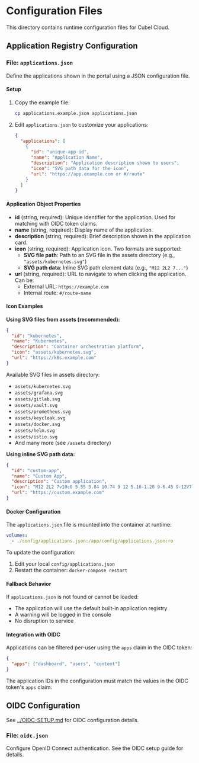 # Configuration Files

This directory contains runtime configuration files for Cubel Cloud.

## Application Registry Configuration

### File: `applications.json`

Define the applications shown in the portal using a JSON configuration file.

#### Setup

1. Copy the example file:

   ```bash
   cp applications.example.json applications.json
   ```

2. Edit `applications.json` to customize your applications:
   ```json
   {
     "applications": [
       {
         "id": "unique-app-id",
         "name": "Application Name",
         "description": "Application description shown to users",
         "icon": "SVG path data for the icon",
         "url": "https://app.example.com or #/route"
       }
     ]
   }
   ```

#### Application Object Properties

- **id** (string, required): Unique identifier for the application. Used for matching with OIDC token claims.
- **name** (string, required): Display name of the application.
- **description** (string, required): Brief description shown in the application card.
- **icon** (string, required): Application icon. Two formats are supported:
  - **SVG file path**: Path to an SVG file in the assets directory (e.g., `"assets/kubernetes.svg"`)
  - **SVG path data**: Inline SVG path element data (e.g., `"M12 2L2 7..."`)
- **url** (string, required): URL to navigate to when clicking the application. Can be:
  - External URL: `https://example.com`
  - Internal route: `#/route-name`

#### Icon Examples

**Using SVG files from assets (recommended):**

```json
{
  "id": "kubernetes",
  "name": "Kubernetes",
  "description": "Container orchestration platform",
  "icon": "assets/kubernetes.svg",
  "url": "https://k8s.example.com"
}
```

Available SVG files in assets directory:

- `assets/kubernetes.svg`
- `assets/grafana.svg`
- `assets/gitlab.svg`
- `assets/vault.svg`
- `assets/prometheus.svg`
- `assets/keycloak.svg`
- `assets/docker.svg`
- `assets/helm.svg`
- `assets/istio.svg`
- And many more (see `/assets` directory)

**Using inline SVG path data:**

```json
{
  "id": "custom-app",
  "name": "Custom App",
  "description": "Custom application",
  "icon": "M12 2L2 7v10c0 5.55 3.84 10.74 9 12 5.16-1.26 9-6.45 9-12V7l-10-5z",
  "url": "https://custom.example.com"
}
```

#### Docker Configuration

The `applications.json` file is mounted into the container at runtime:

```yaml
volumes:
  - ./config/applications.json:/app/config/applications.json:ro
```

To update the configuration:

1. Edit your local `config/applications.json`
2. Restart the container: `docker-compose restart`

#### Fallback Behavior

If `applications.json` is not found or cannot be loaded:

- The application will use the default built-in application registry
- A warning will be logged in the console
- No disruption to service

#### Integration with OIDC

Applications can be filtered per-user using the `apps` claim in the OIDC token:

```json
{
  "apps": ["dashboard", "users", "content"]
}
```

The application IDs in the configuration must match the values in the OIDC token's `apps` claim.

## OIDC Configuration

See [../OIDC-SETUP.md](../OIDC-SETUP.md) for OIDC configuration details.

### File: `oidc.json`

Configure OpenID Connect authentication. See the OIDC setup guide for details.

